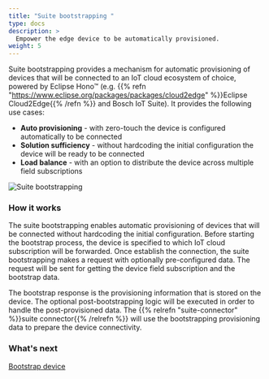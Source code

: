 ```yaml
---
title: "Suite bootstrapping "
type: docs
description: >
  Empower the edge device to be automatically provisioned.
weight: 5
---
```


Suite bootstrapping provides a mechanism for automatic provisioning of devices that will be connected to an IoT cloud ecosystem of choice, powered by Eclipse Hono™ (e.g.  {{% refn "https://www.eclipse.org/packages/packages/cloud2edge" %}}Eclipse Cloud2Edge{{% /refn %}} and Bosch IoT Suite). It provides the following use cases:

* **Auto provisioning** - with zero-touch the device is configured automatically to be connected
* **Solution sufficiency** - without hardcoding the initial configuration the device will be ready to be connected
* **Load balance** - with an option to distribute the device across multiple field subscriptions
 
![Suite bootstrapping](/kanto/images/docs/concepts/suite-bootstrapping.png)

### How it works

The suite bootstrapping enables automatic provisioning of devices that will be connected without hardcoding the initial configuration. Before starting the bootstrap process, the device is specified to which IoT cloud subscription will be forwarded. Once establish the connection, the suite bootstrapping makes a request with optionally pre-configured data. The request will be sent for getting the device field subscription and the bootstrap data.

The bootstrap response is the provisioning information that is stored on the device. The optional post-bootstrapping logic will be executed in order to handle the post-provisioned data. The {{% relrefn "suite-connector" %}}suite connector{{% /relrefn %}} will use the bootstrapping provisioning data to prepare the device connectivity.

### What's next

[Bootstrap device]()